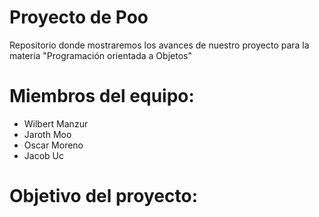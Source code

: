 # Proyecto de Poo
Repositorio donde mostraremos los avances de nuestro proyecto para la materia "Programación orientada a Objetos"

# Miembros del equipo:
  - Wilbert Manzur
  - Jaroth Moo
  - Oscar Moreno
  - Jacob Uc
  
# Objetivo del proyecto:


